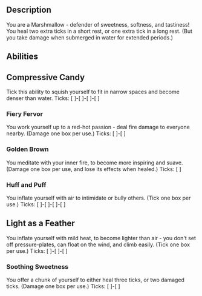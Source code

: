 ## Description
You are a Marshmallow - defender of sweetness, softness, and tastiness!
You heal two extra ticks in a short rest, or one extra tick in a long rest.
(But you take damage when submerged in water for extended periods.)

## Abilities
## Compressive Candy
Tick this ability to squish yourself to fit in narrow spaces and
become denser than water.
Ticks: [ ]-[ ]-[ ]-[ ]

### Fiery Fervor
You work yourself up to a red-hot passion - deal fire damage to everyone nearby.
(Damage one box per use.)
Ticks: [ ]-[ ]

### Golden Brown
You meditate with your inner fire, to become more inspiring and suave.
(Damage one box per use, and lose its effects when healed.)
Ticks: [ ]

### Huff and Puff
You inflate yourself with air to intimidate or bully others.
(Tick one box per use.)
Ticks: [ ]-[ ]-[ ]-[ ]

## Light as a Feather
You inflate yourself with mild heat, to become lighter than air -
you don't set off pressure-plates, can float on the wind, and climb easily.
(Tick one box per use.)
Ticks: [ ]-[ ]-[ ]

### Soothing Sweetness
You offer a chunk of yourself to either heal three ticks, or two damaged ticks.
(Damage one box per use.)
Ticks: [ ]-[ ]
